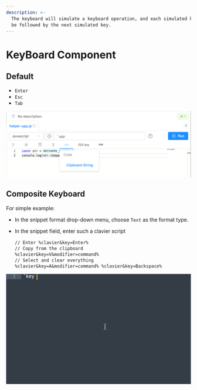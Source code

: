 ```yaml
---
description: >-
  The keyboard will simulate a keyboard operation, and each simulated key will
  be followed by the next simulated key.
---
```


# KeyBoard Component

## Default

* `Enter`
* `Esc`
* `Tab`

![Operating options](../.gitbook/assets/image%20%282%29.png)

## Composite Keyboard

For simple example:

* In the snippet format drop-down menu, choose `Text` as the format type.
* In the snippet field, enter such a clavier script

  ```text
  // Enter %clavier&key=Enter% 
  // Copy from the clipboard
  %clavier&key=V&modifier=command%
  // Select and clear everything   
  %clavier&key=A&modifier=command% %clavier&key=Backspace%
  ```

![](../.gitbook/assets/keyboard.gif)

